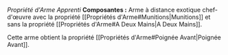 _Propriété d'Arme Apprenti_
__Composantes :__ Arme à distance exotique chef-d'œuvre avec la propriété [[Propriétés d'Arme#Munitions|Munitions]] et sans la propriété [[Propriétés d'Arme#A Deux Mains|A Deux Mains]].

Cette arme obtient la propriété [[Propriétés d'Arme#Poignée Avant|Poignée Avant]].